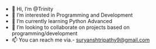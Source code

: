 - 👋 Hi, I’m @Trinity
- 👀 I’m interested in Programming and Development
- 🌱 I’m currently learning Python Advanced
- 💞️ I’m looking to collaborate on projects based on programming/development
- 📫 You can reach me via.- suryanshtripathy9@gmail.com

<!---
Suryansh-9/Suryansh-9 is a ✨ special ✨ repository because its `README.md` (this file) appears on your GitHub profile.
You can click the Preview link to take a look at your changes.
--->
